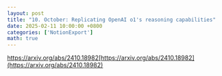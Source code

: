 ```yaml
---
layout: post
title: "10. October: Replicating OpenAI o1's reasoning capabilities"
date: 2025-02-11 10:00:00 +0800
categories: ['NotionExport']
math: true
---
```


https://arxiv.org/abs/2410.18982[https://arxiv.org/abs/2410.18982](https://arxiv.org/abs/2410.18982)
